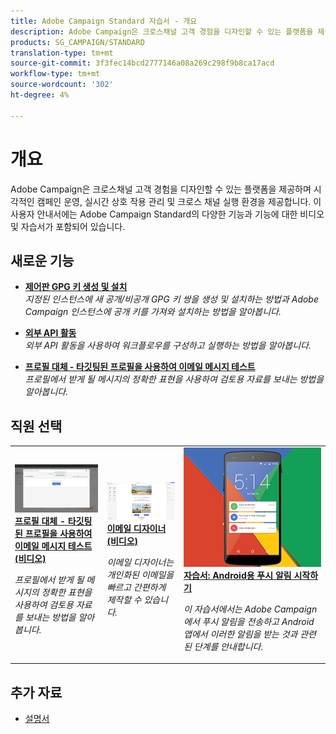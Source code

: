```yaml
---
title: Adobe Campaign Standard 자습서 - 개요
description: Adobe Campaign은 크로스채널 고객 경험을 디자인할 수 있는 플랫폼을 제공하며 시각적인 캠페인 운영, 실시간 상호 작용 관리 및 크로스 채널 실행 환경을 제공합니다. 이 사용자 안내서에는 Adobe Campaign Standard의 다양한 기능과 기능에 대한 비디오 및 자습서가 포함되어 있습니다.
products: SG_CAMPAIGN/STANDARD
translation-type: tm+mt
source-git-commit: 3f3fec14bcd2777146a08a269c298f9b8ca17acd
workflow-type: tm+mt
source-wordcount: '302'
ht-degree: 4%

---
```



# 개요

Adobe Campaign은 크로스채널 고객 경험을 디자인할 수 있는 플랫폼을 제공하며 시각적인 캠페인 운영, 실시간 상호 작용 관리 및 크로스 채널 실행 환경을 제공합니다. 이 사용자 안내서에는 Adobe Campaign Standard의 다양한 기능과 기능에 대한 비디오 및 자습서가 포함되어 있습니다.

## 새로운 기능

* **[제어판 GPG 키 생성 및 설치](/help/administrating/control-panel/generating-and-installing-gpg-keys.md)**   <br>
   *지정된 인스턴스에 새 공개/비공개 GPG 키 쌍을 생성 및 설치하는 방법과 Adobe Campaign 인스턴스에 공개 키를 가져와 설치하는 방법을 알아봅니다.*

* **[외부 API 활동](/help/managing-processes-and-data/data-management-activities/external-api-activity.md)**   <br>
   *외부 API 활동을 사용하여 워크플로우를 구성하고 실행하는 방법을 알아봅니다.*

* **[프로필 대체 - 타깃팅된 프로필을 사용하여 이메일 메시지 테스트](/help/communication-channels/email/profile-substitution.md)**   <br>
   *프로필에서 받게 될 메시지의 정확한 표현을 사용하여 검토용 자료를 보내는 방법을 알아봅니다.*


## 직원 선택

<table>
<tr>
  <td>
    <a href="./communication-channels/email/profile-substitution.md"> 
      <img alt="프로필 대체 - 타깃팅된 프로필을 사용하여 이메일 메시지 테스트(비디오)" src="./assets/substitution_tab.png"/>
    </a>
    <div>
      <a href="./communication-channels/email/profile-substitution.md">
    <strong>프로필 대체 - 타깃팅된 프로필을 사용하여 이메일 메시지 테스트(비디오)</strong>
    </a>
    </div>
    <p>
    <em>프로필에서 받게 될 메시지의 정확한 표현을 사용하여 검토용 자료를 보내는 방법을 알아봅니다.</em>
    <p>
  </td>
   <td>
    <a href="./designing-content/email-designer/email-designer-overview.md">
      <img alt="이메일 디자이너(비디오)" src="./assets/email_designer_tutorial.png" />
    </a>
    <div>
      <a href="./designing-content/email-designer/email-designer-overview.md">
    <strong>이메일 디자이너(비디오)</strong>
    </a>
    </div>
    <p>
    <em>이메일 디자이너는 개인화된 이메일을 빠르고 간편하게 제작할 수 있습니다.</em>
    <p>
  </td>
  <td>
    <a href="https://docs.adobe.com/content/help/en/campaign-standard-learn/getting-started-with-push-notifications-android/introduction.html">
      <img alt="자습서: Android용 푸시 알림 시작하기" src="./assets/push-for-android.png" />
    </a>
    <div>
      <a href="https://docs.adobe.com/content/help/en/campaign-standard-learn/getting-started-with-push-notifications-android/introduction.html">
    <strong>자습서: Android용 푸시 알림 시작하기</strong>
    </a>
    </div>
    <p>
    <em>이 자습서에서는 Adobe Campaign에서 푸시 알림을 전송하고 Android 앱에서 이러한 알림을 받는 것과 관련된 단계를 안내합니다. </em>
    <p>
  </td>
</tr>
</table>

## 추가 자료

* [설명서](https://docs.adobe.com/content/help/ko-KR/campaign-standard/using/campaign-standard-home.html)
